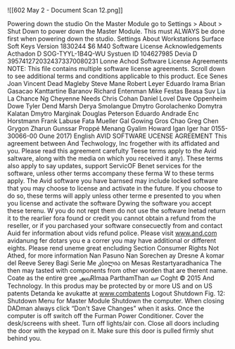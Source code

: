 ![[602 May 2 - Document Scan 12.png]]

Powering down the studio
On the Master Module go to Settings > About > Shut Down to power down the
Master Module. This must ALWAYS be done first when powering down the studio.
Settings
About
Workstations
Surface
Soft Keys
Version 1830244
$6 M40
Software License
Acknowledgements
Acthadon D SOG-TYYL-1B4Q-WU
Systuen ID 104627985
Devia D 3957412720324373370080231
Lonne Achod
Software License Agreements
NOTE: This file contains multiple software license agreements. Scroll
down to see additional terms and conditions applicable to this product.
Ece Senes
Joan Vincent
Dead Magleby
Steve Mane
Robert Leyer
Eduardo Irama
Brian Gasacao
Kanttartine Baranov
Richard Entenman
Mike Festas
Beasa Suv
Lia La
Chance Ng
Cheyenne Needs
Chris Cohan
Daniel Lovel
Dave Oppenheim
Dowe Tyler
Dend Marsh
Derya Smolangue
Dmytro Gorolachenko
Domytra Kalatan
Dmytro Marginak
Douglas Peterson
Eduardo Andrade
Enc Horstmann
Frank Labuse
Fata Mueller
Gal Gowing
Gros Chao
Greg Chen
Grygon Zharun
Gunssar Proppé
Menang Gyalim
Howard Igan
Iger har
0155-30066-00 Oune 2017)
English
AVID SOFTWARE UCENSE AGREEMENT
This agreement between And Techwology, Inc frogether with its
affidated and you. Please read this agreement carefulty Teese terms
apply to the Avid saltware, along with the media on which you received
it any). These terms also apply to say updates, support ServicOF
Benet services for the software, unless other terms accompany these
ferma W to these terms apply. The Avid software you have barnsed may
include locked software that you may choose to license and activate in
the future. If you choose to do so, these terms will apply unless other
terme e presented to you when you license and activate the software
Dywing the software you accept these terenu. W you do not rept
them do not use the software Inetad return it to the rearlier fora
found or credit you cannot obtain a refund from the reseller, or if you
parchased your software consecuectly from and contact Auid fer
information about vids refund police. Please visit www.and.com
avidanung fer dotars
you e a correr you may have additional or different eights. Please
rend uneme great encluding Section Consumer Rights Not
Athed, for more information
Nan Pasuno
Nan Sorechen
ay Dresne
A komar
del Reeve
Serey Bagi
Serie Me
კბილია
on Mesas
Restartyaradhanica
The then may tasted with components from other worden
that are therent name. Coate as the entire gree
அவRImaa ParthamThan வா
Coght © 2015 And Technology. In this produs may be protected by or more US and on US patents
Detanda ke avukatte at www.combatents
Logout
Shutdown
Fig. 12: Shutdown Menu for Master Module
Shutdown the computer. When closing DADman always click “Don't Save Changes"
when it asks.
Once the computer is off switch off the Furman Power Conditioner.
Cover the desk/screens with sheet.
Turn off lights/air con.
Close all doors including the door with the keypad on it. Make sure this door is pulled
firmly shut behind you.
